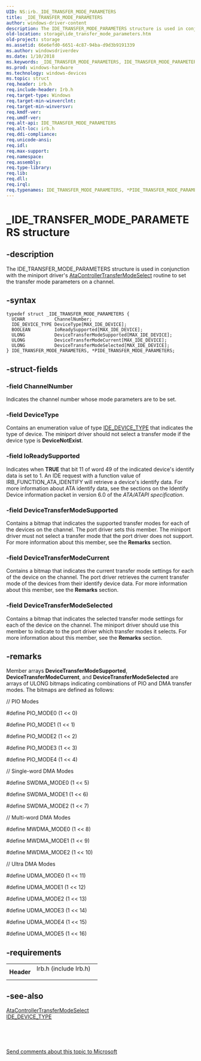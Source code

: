 ```yaml
---
UID: NS:irb._IDE_TRANSFER_MODE_PARAMETERS
title: _IDE_TRANSFER_MODE_PARAMETERS
author: windows-driver-content
description: The IDE_TRANSFER_MODE_PARAMETERS structure is used in conjunction with the miniport driver's AtaControllerTransferModeSelect routine to set the transfer mode parameters on a channel.Note  The ATA port driver and ATA miniport driver models may be altered or unavailable in the future. Instead, we recommend using the Storport driver and Storport miniport driver models.
old-location: storage\ide_transfer_mode_parameters.htm
old-project: storage
ms.assetid: 66e6efd0-6651-4c87-94ba-d9d3b9191339
ms.author: windowsdriverdev
ms.date: 1/10/2018
ms.keywords: _IDE_TRANSFER_MODE_PARAMETERS, IDE_TRANSFER_MODE_PARAMETERS, *PIDE_TRANSFER_MODE_PARAMETERS
ms.prod: windows-hardware
ms.technology: windows-devices
ms.topic: struct
req.header: irb.h
req.include-header: Irb.h
req.target-type: Windows
req.target-min-winverclnt: 
req.target-min-winversvr: 
req.kmdf-ver: 
req.umdf-ver: 
req.alt-api: IDE_TRANSFER_MODE_PARAMETERS
req.alt-loc: irb.h
req.ddi-compliance: 
req.unicode-ansi: 
req.idl: 
req.max-support: 
req.namespace: 
req.assembly: 
req.type-library: 
req.lib: 
req.dll: 
req.irql: 
req.typenames: IDE_TRANSFER_MODE_PARAMETERS, *PIDE_TRANSFER_MODE_PARAMETERS
---
```


# _IDE_TRANSFER_MODE_PARAMETERS structure



## -description
The IDE_TRANSFER_MODE_PARAMETERS structure is used in conjunction with the miniport driver's <a href="https://msdn.microsoft.com/library/windows/hardware/ff550143">AtaControllerTransferModeSelect</a> routine to set the transfer mode parameters on a channel.



## -syntax

````
typedef struct _IDE_TRANSFER_MODE_PARAMETERS {
  UCHAR           ChannelNumber;
  IDE_DEVICE_TYPE DeviceType[MAX_IDE_DEVICE];
  BOOLEAN         IoReadySupported[MAX_IDE_DEVICE];
  ULONG           DeviceTransferModeSupported[MAX_IDE_DEVICE];
  ULONG           DeviceTransferModeCurrent[MAX_IDE_DEVICE];
  ULONG           DeviceTransferModeSelected[MAX_IDE_DEVICE];
} IDE_TRANSFER_MODE_PARAMETERS, *PIDE_TRANSFER_MODE_PARAMETERS;
````


## -struct-fields

### -field ChannelNumber

Indicates the channel number whose mode parameters are to be set.


### -field DeviceType

Contains an enumeration value of type <a href="..\irb\ne-irb-ide_device_type.md">IDE_DEVICE_TYPE</a> that indicates the type of device. The miniport driver should not select a transfer mode if the device type is <b>DeviceNotExist</b>.


### -field IoReadySupported

Indicates when <b>TRUE</b> that bit 11 of word 49 of the indicated device's identify data is set to 1. An IDE request with a function value of IRB_FUNCTION_ATA_IDENTIFY will retrieve a device's identify data. For more information about ATA identify data, see the sections on the Identify Device information packet in version 6.0 of the <i>ATA/ATAPI specification</i>.


### -field DeviceTransferModeSupported

Contains a bitmap that indicates the supported transfer modes for each of the devices on the channel. The port driver sets this member. The miniport driver must not select a transfer mode that the port driver does not support. For more information about this member, see the <b>Remarks</b> section.


### -field DeviceTransferModeCurrent

Contains a bitmap that indicates the current transfer mode settings for each of the device on the channel. The port driver retrieves the current transfer mode of the devices from their identify device data. For more information about this member, see the <b>Remarks</b> section.


### -field DeviceTransferModeSelected

Contains a bitmap that indicates the selected transfer mode settings for each of the device on the channel. The miniport driver should use this member to indicate to the port driver which transfer modes it selects. For more information about this member, see the <b>Remarks</b> section.


## -remarks
Member arrays <b>DeviceTransferModeSupported</b>, <b>DeviceTransferModeCurrent</b>, and <b>DeviceTransferModeSelected</b> are arrays of ULONG bitmaps indicating combinations of PIO and DMA transfer modes. The bitmaps are defined as follows:

// PIO Modes

#define PIO_MODE0           (1 &lt;&lt; 0)

#define PIO_MODE1           (1 &lt;&lt; 1)

#define PIO_MODE2           (1 &lt;&lt; 2)

#define PIO_MODE3           (1 &lt;&lt; 3)

#define PIO_MODE4           (1 &lt;&lt; 4)

// Single-word DMA Modes

#define SWDMA_MODE0         (1 &lt;&lt; 5)

#define SWDMA_MODE1         (1 &lt;&lt; 6)

#define SWDMA_MODE2         (1 &lt;&lt; 7)

// Multi-word DMA Modes

#define MWDMA_MODE0         (1 &lt;&lt; 8)

#define MWDMA_MODE1         (1 &lt;&lt; 9)

#define MWDMA_MODE2         (1 &lt;&lt; 10)

// Ultra DMA Modes

#define UDMA_MODE0          (1 &lt;&lt; 11)

#define UDMA_MODE1          (1 &lt;&lt; 12)

#define UDMA_MODE2          (1 &lt;&lt; 13)

#define UDMA_MODE3          (1 &lt;&lt; 14)

#define UDMA_MODE4          (1 &lt;&lt; 15)

#define UDMA_MODE5          (1 &lt;&lt; 16)


## -requirements
<table>
<tr>
<th width="30%">
Header

</th>
<td width="70%">
<dl>
<dt>Irb.h (include Irb.h)</dt>
</dl>
</td>
</tr>
</table>

## -see-also
<dl>
<dt>
<a href="https://msdn.microsoft.com/library/windows/hardware/ff550143">AtaControllerTransferModeSelect</a>
</dt>
<dt>
<a href="..\irb\ne-irb-ide_device_type.md">IDE_DEVICE_TYPE</a>
</dt>
</dl>
 

 

<a href="mailto:wsddocfb@microsoft.com?subject=Documentation%20feedback [storage\storage]:%20IDE_TRANSFER_MODE_PARAMETERS structure%20 RELEASE:%20(1/10/2018)&amp;body=%0A%0APRIVACY STATEMENT%0A%0AWe use your feedback to improve the documentation. We don't use your email address for any other purpose, and we'll remove your email address from our system after the issue that you're reporting is fixed. While we're working to fix this issue, we might send you an email message to ask for more info. Later, we might also send you an email message to let you know that we've addressed your feedback.%0A%0AFor more info about Microsoft's privacy policy, see http://privacy.microsoft.com/en-us/default.aspx." title="Send comments about this topic to Microsoft">Send comments about this topic to Microsoft</a>

